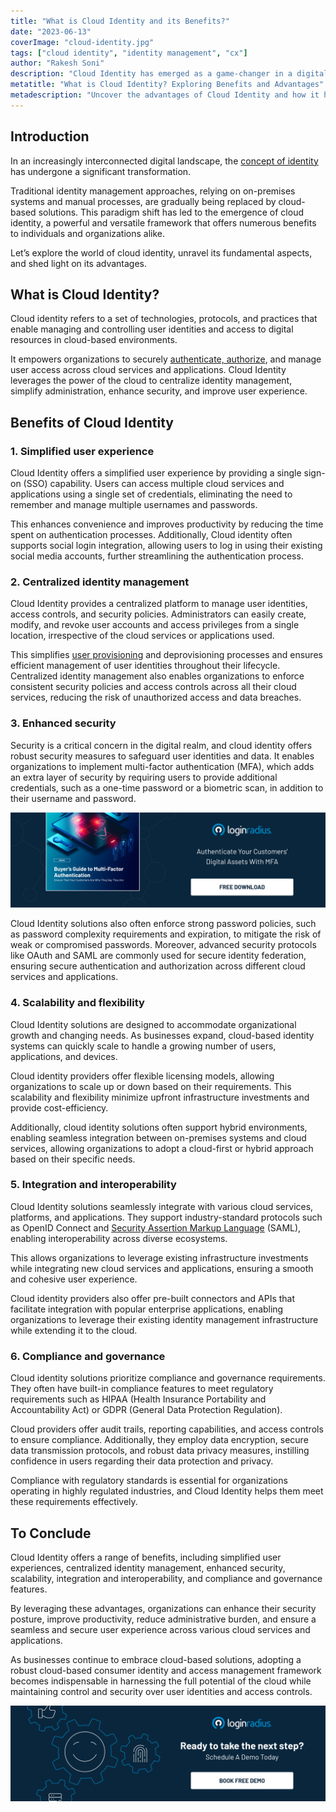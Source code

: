 ```yaml
---
title: "What is Cloud Identity and its Benefits?"
date: "2023-06-13"
coverImage: "cloud-identity.jpg"
tags: ["cloud identity", "identity management", "cx"]
author: "Rakesh Soni" 
description: "Cloud Identity has emerged as a game-changer in a digitally connected world. Learn how cloud identity simplifies user experiences, enhances security, and enables seamless integration with cloud services. Discover the advantages of centralized identity management and built-in compliance features for organizations of all sizes."
metatitle: "What is Cloud Identity? Exploring Benefits and Advantages"
metadescription: "Uncover the advantages of Cloud Identity and how it helps streamline the user experience and scalability without compromising security."
---
```

## Introduction

In an increasingly interconnected digital landscape, the [concept of identity](https://www.loginradius.com/blog/identity/what-is-iam/) has undergone a significant transformation. 

Traditional identity management approaches, relying on on-premises systems and manual processes, are gradually being replaced by cloud-based solutions. This paradigm shift has led to the emergence of cloud identity, a powerful and versatile framework that offers numerous benefits to individuals and organizations alike. 

Let’s explore the world of cloud identity, unravel its fundamental aspects, and shed light on its advantages.

## What is Cloud Identity? 

Cloud identity refers to a set of technologies, protocols, and practices that enable managing and controlling user identities and access to digital resources in cloud-based environments. 

It empowers organizations to securely [authenticate, authorize](https://www.loginradius.com/blog/identity/authentication-vs-authorization-infographic/), and manage user access across cloud services and applications. Cloud Identity leverages the power of the cloud to centralize identity management, simplify administration, enhance security, and improve user experience.

## Benefits of Cloud Identity

### 1. Simplified user experience

Cloud Identity offers a simplified user experience by providing a single sign-on (SSO) capability. Users can access multiple cloud services and applications using a single set of credentials, eliminating the need to remember and manage multiple usernames and passwords. 

This enhances convenience and improves productivity by reducing the time spent on authentication processes. Additionally, Cloud identity often supports social login integration, allowing users to log in using their existing social media accounts, further streamlining the authentication process.

### 2. Centralized identity management

Cloud Identity provides a centralized platform to manage user identities, access controls, and security policies. Administrators can easily create, modify, and revoke user accounts and access privileges from a single location, irrespective of the cloud services or applications used. 

This simplifies [user provisioning](https://www.loginradius.com/blog/identity/user-provisioning-mistakes/) and deprovisioning processes and ensures efficient management of user identities throughout their lifecycle. Centralized identity management also enables organizations to enforce consistent security policies and access controls across all their cloud services, reducing the risk of unauthorized access and data breaches.

### 3. Enhanced security

Security is a critical concern in the digital realm, and cloud identity offers robust security measures to safeguard user identities and data. It enables organizations to implement multi-factor authentication (MFA), which adds an extra layer of security by requiring users to provide additional credentials, such as a one-time password or a biometric scan, in addition to their username and password.

[![EB-BG-to-MFA](EB-BG-to-MFA.png)](https://www.loginradius.com/resource/ebook/buyers-guide-to-multi-factor-authentication/)

Cloud Identity solutions also often enforce strong password policies, such as password complexity requirements and expiration, to mitigate the risk of weak or compromised passwords. Moreover, advanced security protocols like OAuth and SAML are commonly used for secure identity federation, ensuring secure authentication and authorization across different cloud services and applications.

### 4. Scalability and flexibility

Cloud Identity solutions are designed to accommodate organizational growth and changing needs. As businesses expand, cloud-based identity systems can quickly scale to handle a growing number of users, applications, and devices. 

Cloud identity providers offer flexible licensing models, allowing organizations to scale up or down based on their requirements. This scalability and flexibility minimize upfront infrastructure investments and provide cost-efficiency.

Additionally, cloud identity solutions often support hybrid environments, enabling seamless integration between on-premises systems and cloud services, allowing organizations to adopt a cloud-first or hybrid approach based on their specific needs.

### 5. Integration and interoperability

Cloud Identity solutions seamlessly integrate with various cloud services, platforms, and applications. They support industry-standard protocols such as OpenID Connect and [Security Assertion Markup Language](https://www.loginradius.com/blog/identity/saml-sso/) (SAML), enabling interoperability across diverse ecosystems. 

This allows organizations to leverage existing infrastructure investments while integrating new cloud services and applications, ensuring a smooth and cohesive user experience. 

Cloud identity providers also offer pre-built connectors and APIs that facilitate integration with popular enterprise applications, enabling organizations to leverage their existing identity management infrastructure while extending it to the cloud.

### 6. Compliance and governance

Cloud identity solutions prioritize compliance and governance requirements. They often have built-in compliance features to meet regulatory requirements such as HIPAA (Health Insurance Portability and Accountability Act) or GDPR (General Data Protection Regulation). 

Cloud providers offer audit trails, reporting capabilities, and access controls to ensure compliance. Additionally, they employ data encryption, secure data transmission protocols, and robust data privacy measures, instilling confidence in users regarding their data protection and privacy. 

Compliance with regulatory standards is essential for organizations operating in highly regulated industries, and Cloud Identity helps them meet these requirements effectively.

## To Conclude

Cloud Identity offers a range of benefits, including simplified user experiences, centralized identity management, enhanced security, scalability, integration and interoperability, and compliance and governance features. 

By leveraging these advantages, organizations can enhance their security posture, improve productivity, reduce administrative burden, and ensure a seamless and secure user experience across various cloud services and applications. 

As businesses continue to embrace cloud-based solutions, adopting a robust cloud-based consumer identity and access management framework becomes indispensable in harnessing the full potential of the cloud while maintaining control and security over user identities and access controls. 
 
[![book-a-demo-loginradius](../../assets/book-a-demo-loginradius.png)](https://www.loginradius.com/contact-us?utm_source=blog&utm_medium=web&utm_campaign=what-is-cloud-identity-and-its-benefits)
